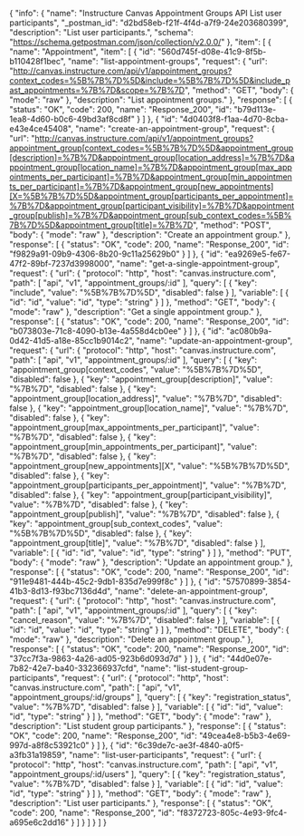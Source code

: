 {
  "info": {
    "name": "Instructure Canvas Appointment Groups API List user participants",
    "_postman_id": "d2bd58eb-f21f-4f4d-a7f9-24e203680399",
    "description": "List user participants.",
    "schema": "https://schema.getpostman.com/json/collection/v2.0.0/"
  },
  "item": [
    {
      "name": "Appointment",
      "item": [
        {
          "id": "560d745f-d08e-41c9-8f5b-b110428f1bec",
          "name": "list-appointment-groups",
          "request": {
            "url": "http://canvas.instructure.com/api/v1/appointment_groups?context_codes=%5B%7B%7D%5D&include=%5B%7B%7D%5D&include_past_appointments=%7B%7D&scope=%7B%7D",
            "method": "GET",
            "body": {
              "mode": "raw"
            },
            "description": "List appointment groups."
          },
          "response": [
            {
              "status": "OK",
              "code": 200,
              "name": "Response_200",
              "id": "b79d113e-1ea8-4d60-b0c6-49bd3af8cd8f"
            }
          ]
        },
        {
          "id": "4d0403f8-f1aa-4d70-8cba-e43e4ce45408",
          "name": "create-an-appointment-group",
          "request": {
            "url": "http://canvas.instructure.com/api/v1/appointment_groups?appointment_group[context_codes=%5B%7B%7D%5D&appointment_group[description]=%7B%7D&appointment_group[location_address]=%7B%7D&appointment_group[location_name]=%7B%7D&appointment_group[max_appointments_per_participant]=%7B%7D&appointment_group[min_appointments_per_participant]=%7B%7D&appointment_group[new_appointments][X=%5B%7B%7D%5D&appointment_group[participants_per_appointment]=%7B%7D&appointment_group[participant_visibility]=%7B%7D&appointment_group[publish]=%7B%7D&appointment_group[sub_context_codes=%5B%7B%7D%5D&appointment_group[title]=%7B%7D",
            "method": "POST",
            "body": {
              "mode": "raw"
            },
            "description": "Create an appointment group."
          },
          "response": [
            {
              "status": "OK",
              "code": 200,
              "name": "Response_200",
              "id": "f9829a91-09b9-4306-8b20-9c11a25629b0"
            }
          ]
        },
        {
          "id": "ea9269e5-fe67-47f2-89bf-7237d3998000",
          "name": "get-a-single-appointment-group",
          "request": {
            "url": {
              "protocol": "http",
              "host": "canvas.instructure.com",
              "path": [
                "api",
                "v1",
                "appointment_groups/:id"
              ],
              "query": [
                {
                  "key": "include",
                  "value": "%5B%7B%7D%5D",
                  "disabled": false
                }
              ],
              "variable": [
                {
                  "id": "id",
                  "value": "id",
                  "type": "string"
                }
              ]
            },
            "method": "GET",
            "body": {
              "mode": "raw"
            },
            "description": "Get a single appointment group."
          },
          "response": [
            {
              "status": "OK",
              "code": 200,
              "name": "Response_200",
              "id": "b073803e-71c8-4090-b13e-4a558d4cb0ee"
            }
          ]
        },
        {
          "id": "ac080b9a-0d42-41d5-a18e-85cc1b9014c2",
          "name": "update-an-appointment-group",
          "request": {
            "url": {
              "protocol": "http",
              "host": "canvas.instructure.com",
              "path": [
                "api",
                "v1",
                "appointment_groups/:id"
              ],
              "query": [
                {
                  "key": "appointment_group[context_codes",
                  "value": "%5B%7B%7D%5D",
                  "disabled": false
                },
                {
                  "key": "appointment_group[description]",
                  "value": "%7B%7D",
                  "disabled": false
                },
                {
                  "key": "appointment_group[location_address]",
                  "value": "%7B%7D",
                  "disabled": false
                },
                {
                  "key": "appointment_group[location_name]",
                  "value": "%7B%7D",
                  "disabled": false
                },
                {
                  "key": "appointment_group[max_appointments_per_participant]",
                  "value": "%7B%7D",
                  "disabled": false
                },
                {
                  "key": "appointment_group[min_appointments_per_participant]",
                  "value": "%7B%7D",
                  "disabled": false
                },
                {
                  "key": "appointment_group[new_appointments][X",
                  "value": "%5B%7B%7D%5D",
                  "disabled": false
                },
                {
                  "key": "appointment_group[participants_per_appointment]",
                  "value": "%7B%7D",
                  "disabled": false
                },
                {
                  "key": "appointment_group[participant_visibility]",
                  "value": "%7B%7D",
                  "disabled": false
                },
                {
                  "key": "appointment_group[publish]",
                  "value": "%7B%7D",
                  "disabled": false
                },
                {
                  "key": "appointment_group[sub_context_codes",
                  "value": "%5B%7B%7D%5D",
                  "disabled": false
                },
                {
                  "key": "appointment_group[title]",
                  "value": "%7B%7D",
                  "disabled": false
                }
              ],
              "variable": [
                {
                  "id": "id",
                  "value": "id",
                  "type": "string"
                }
              ]
            },
            "method": "PUT",
            "body": {
              "mode": "raw"
            },
            "description": "Update an appointment group."
          },
          "response": [
            {
              "status": "OK",
              "code": 200,
              "name": "Response_200",
              "id": "911e9481-444b-45c2-9db1-835d7e999f8c"
            }
          ]
        },
        {
          "id": "57570899-3854-41b3-8d13-f93bc7136d4d",
          "name": "delete-an-appointment-group",
          "request": {
            "url": {
              "protocol": "http",
              "host": "canvas.instructure.com",
              "path": [
                "api",
                "v1",
                "appointment_groups/:id"
              ],
              "query": [
                {
                  "key": "cancel_reason",
                  "value": "%7B%7D",
                  "disabled": false
                }
              ],
              "variable": [
                {
                  "id": "id",
                  "value": "id",
                  "type": "string"
                }
              ]
            },
            "method": "DELETE",
            "body": {
              "mode": "raw"
            },
            "description": "Delete an appointment group."
          },
          "response": [
            {
              "status": "OK",
              "code": 200,
              "name": "Response_200",
              "id": "37cc7f3a-9863-4a26-ad05-923b6d093d7d"
            }
          ]
        },
        {
          "id": "44d0e07e-7b82-42e7-ba40-332366937cfd",
          "name": "list-student-group-participants",
          "request": {
            "url": {
              "protocol": "http",
              "host": "canvas.instructure.com",
              "path": [
                "api",
                "v1",
                "appointment_groups/:id/groups"
              ],
              "query": [
                {
                  "key": "registration_status",
                  "value": "%7B%7D",
                  "disabled": false
                }
              ],
              "variable": [
                {
                  "id": "id",
                  "value": "id",
                  "type": "string"
                }
              ]
            },
            "method": "GET",
            "body": {
              "mode": "raw"
            },
            "description": "List student group participants."
          },
          "response": [
            {
              "status": "OK",
              "code": 200,
              "name": "Response_200",
              "id": "49cea4e8-b5b3-4e69-997d-a8f8c53921c0"
            }
          ]
        },
        {
          "id": "6c39de7c-ae3f-4840-a0f5-a3fb31a19859",
          "name": "list-user-participants",
          "request": {
            "url": {
              "protocol": "http",
              "host": "canvas.instructure.com",
              "path": [
                "api",
                "v1",
                "appointment_groups/:id/users"
              ],
              "query": [
                {
                  "key": "registration_status",
                  "value": "%7B%7D",
                  "disabled": false
                }
              ],
              "variable": [
                {
                  "id": "id",
                  "value": "id",
                  "type": "string"
                }
              ]
            },
            "method": "GET",
            "body": {
              "mode": "raw"
            },
            "description": "List user participants."
          },
          "response": [
            {
              "status": "OK",
              "code": 200,
              "name": "Response_200",
              "id": "f8372723-805c-4e93-9fc4-a695e6c2dd16"
            }
          ]
        }
      ]
    }
  ]
}